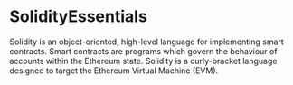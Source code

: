 # SolidityEssentials
Solidity is an object-oriented, high-level language for implementing smart contracts. Smart contracts are programs which govern the behaviour of accounts within the Ethereum state.  Solidity is a curly-bracket language designed to target the Ethereum Virtual Machine (EVM).
